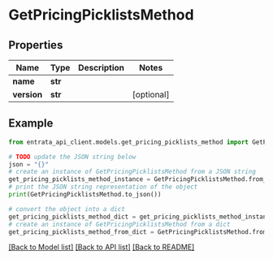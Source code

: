 # GetPricingPicklistsMethod


## Properties

Name | Type | Description | Notes
------------ | ------------- | ------------- | -------------
**name** | **str** |  | 
**version** | **str** |  | [optional] 

## Example

```python
from entrata_api_client.models.get_pricing_picklists_method import GetPricingPicklistsMethod

# TODO update the JSON string below
json = "{}"
# create an instance of GetPricingPicklistsMethod from a JSON string
get_pricing_picklists_method_instance = GetPricingPicklistsMethod.from_json(json)
# print the JSON string representation of the object
print(GetPricingPicklistsMethod.to_json())

# convert the object into a dict
get_pricing_picklists_method_dict = get_pricing_picklists_method_instance.to_dict()
# create an instance of GetPricingPicklistsMethod from a dict
get_pricing_picklists_method_from_dict = GetPricingPicklistsMethod.from_dict(get_pricing_picklists_method_dict)
```
[[Back to Model list]](../README.md#documentation-for-models) [[Back to API list]](../README.md#documentation-for-api-endpoints) [[Back to README]](../README.md)


